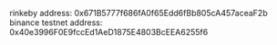 rinkeby address: 0x671B5777f686fA0f65Edd6fBb805cA457aceaF2b
binance testnet address: 0x40e3996F0E9fccEd1AeD1875E4803BcEEA6255f6
